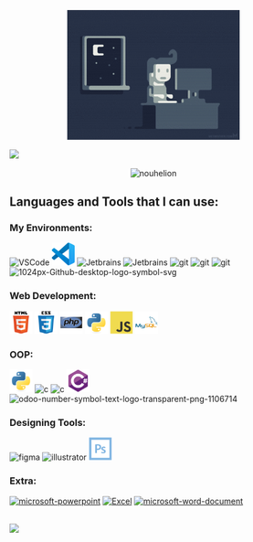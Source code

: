 <!--
**nouhelion/nouhelion** is a ✨ _special_ ✨ repository because its `README.md` (this file) appears on your GitHub profile.
-->
<p align="center">
  <a><img src="https://github.com/nouhelion/nouhelion/blob/main/code.gif" width="60%"></a>
</p>

![](https://komarev.com/ghpvc/?username=your-github-username&color=blueviolet)
<br>
<p align="center"><img src="https://github-profile-trophy.vercel.app/?username=nouhelion&theme=onedark" alt="nouhelion" /></a> </p>

<h2 align="left">Languages and Tools that I can use:</h2>

<h3 align="left">My Environments:</h3>
<p>
<img alt="VSCode" width="40px" height="40px" src="https://upload.wikimedia.org/wikipedia/commons/5/59/Visual_Studio_Icon_2019.svg"/> 
<img alt="visual" width="40px" height="40px" src="https://raw.githubusercontent.com/Mempler/Mempler/master/assets//visual-studio-code.svg"/> 
<img src="https://dwglogo.com/wp-content/uploads/2017/11/IntelliJ_IDEA_logo-1024x1024.png" width="auto" height="40px" alt="Jetbrains" border="0">
<img src="https://1.bp.blogspot.com/-LgTa-xDiknI/X4EflN56boI/AAAAAAAAPuk/24YyKnqiGkwRS9-_9suPKkfsAwO4wHYEgCLcBGAsYHQ/s0/image9.png" width="50px" height="50px" alt="Jetbrains" border="0">
<img src="https://www.docker.com/wp-content/uploads/2022/03/Moby-logo.png" alt="git" width="40" height="40"/> 
<img src="https://www.vectorlogo.zone/logos/git-scm/git-scm-icon.svg" alt="git" width="40" height="40"/> 
<img src="https://cdn-images-1.medium.com/max/1200/1*ti5CnGh_T4Kqy5aCTLJRcg.png" alt="git" width="40" height="40"/> 
<img src="https://i.ibb.co/7KZpZkL/1024px-Github-desktop-logo-symbol-svg.png" height="40" width="40" alt="1024px-Github-desktop-logo-symbol-svg" border="0">
</p>

<h3 align="left">Web Development:</h3>
<p align="left">
<img src="https://raw.githubusercontent.com/devicons/devicon/master/icons/html5/html5-original-wordmark.svg" alt="html5" width="40" height="40"/> 
<img src="https://raw.githubusercontent.com/devicons/devicon/master/icons/css3/css3-original-wordmark.svg" alt="css3" width="40" height="40"/> 
<img src="https://raw.githubusercontent.com/devicons/devicon/master/icons/php/php-original.svg" alt="php" width="40" height="40"/> 
<img src="https://raw.githubusercontent.com/devicons/devicon/master/icons/python/python-original.svg" alt="python" width="40" height="40"/> 
<img src="https://raw.githubusercontent.com/devicons/devicon/master/icons/javascript/javascript-original.svg" alt="javascript" width="40" height="40"/> 
<img src="https://raw.githubusercontent.com/devicons/devicon/master/icons/mysql/mysql-original-wordmark.svg" alt="mysql" width="40" height="40"/> 
</p>

<h3 align="left">OOP:</h3>
<p>
<img src="https://raw.githubusercontent.com/devicons/devicon/master/icons/python/python-original.svg" alt="python" width="40" height="40"/>
<img src="https://upload.wikimedia.org/wikipedia/commons/1/19/C_Logo.png" alt="c" width="35" height="40"/>
<img src="https://www.svgrepo.com/show/303480/c-logo.svg" alt="c" width="40" height="40"/>
<img src="https://raw.githubusercontent.com/devicons/devicon/master/icons/csharp/csharp-original.svg" alt="csharp" width="40" height="40"/> 
<img src="https://cdn.icon-icons.com/icons2/2415/PNG/512/java_original_wordmark_logo_icon_146459.png" alt="odoo-number-symbol-text-logo-transparent-png-1106714" width="auto" height="40" margin-bottom ="-20px" alt="Java">
</p>

<h3>Designing Tools:</h3>
<p>
<img src="https://www.vectorlogo.zone/logos/figma/figma-icon.svg" alt="figma" width="40" height="40"/>
<img src="https://www.vectorlogo.zone/logos/adobe_illustrator/adobe_illustrator-icon.svg" alt="illustrator" width="40" height="40"/> 
<img src="https://raw.githubusercontent.com/devicons/devicon/master/icons/photoshop/photoshop-line.svg" alt="photoshop" width="40" height="40"/>

<h3>Extra:</h3>
<a href="https://www.microsoft.com/en-us?ql=4"><img src="https://i.ibb.co/hWbmstm/pngwing-com.png" alt="microsoft-powerpoint" width="auto" height="40" border="0"></a>
<a href="https://www.microsoft.com/en-us?ql=4"><img src="https://i.ibb.co/P9qktLw/pngwing-com-1.png" width="auto" height="40" alt="Excel" border="0"></a>
<a href="https://www.microsoft.com/en-us?ql=4"><img src="https://i.ibb.co/1vHDj4d/pngwing-com-2.png" width="auto" height="40" alt="microsoft-word-document" border="0"></a>
<br>
&nbsp;
&nbsp;

<p align="left">
<a href="https://github.com/nouhelion">
<img height="180em" src="https://github-readme-stats-eight-theta.vercel.app/api/top-langs/?username=nouhelion&layout=compact&langs_count=12&theme=midnight-purple"/>
</a>
</p>
